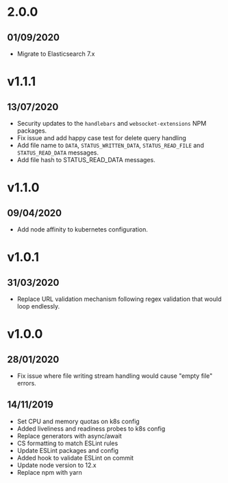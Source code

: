 # 2.0.0

## 01/09/2020

- Migrate to Elasticsearch 7.x

# v1.1.1

## 13/07/2020

- Security updates to the `handlebars` and `websocket-extensions` NPM packages.
- Fix issue and add happy case test for delete query handling
- Add file name to `DATA`, `STATUS_WRITTEN_DATA`, `STATUS_READ_FILE` and `STATUS_READ_DATA` messages.
- Add file hash to STATUS_READ_DATA messages.

# v1.1.0

## 09/04/2020

- Add node affinity to kubernetes configuration.

# v1.0.1

## 31/03/2020

- Replace URL validation mechanism following regex validation that would loop endlessly.

# v1.0.0

## 28/01/2020
- Fix issue where file writing stream handling would cause "empty file" errors.

## 14/11/2019
- Set CPU and memory quotas on k8s config
- Added liveliness and readiness probes to k8s config
- Replace generators with async/await
- CS formatting to match ESLint rules
- Update ESLint packages and config
- Added hook to validate ESLint on commit
- Update node version to 12.x
- Replace npm with yarn
